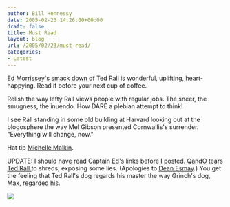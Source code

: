 ```yaml
---
author: Bill Hennessy
date: 2005-02-23 14:26:00+00:00
draft: false
title: Must Read
layout: blog
url: /2005/02/23/must-read/
categories:
- Latest
---
```


[Ed Morrissey's smack down ](https://www.captainsquartersblog.com/mt/archives/003902.php)of Ted Rall is wonderful, uplifting, heart-happying. Read it before your next cup of coffee.




Relish the way lefty Rall views people with regular jobs. The sneer, the smugness, the inuendo. How DARE a plebian attempt to think!




I see Rall standing in some old building at Harvard looking out at the blogosphere the way Mel Gibson presented Cornwallis's surrender. "Everything will change, now."




Hat tip [Michelle Malkin](https://michellemalkin.com/archives/001577.htm).




UPDATE: I should have read Captain Ed's links before I posted.[ QandO tears Ted Rall ](https://www.qando.net/details.aspx?Entry=1204)to shreds, exposing some lies. (Apologies to [Dean Esmay](https://www.deanesmay.com/posts/1109146224.shtml).) You get the feeling that Ted Rall's dog regards his master the way Grinch's dog, Max, regarded his.

![](https://blog.billhennessy.com/aggbug.aspx?PostID=1208)

